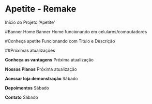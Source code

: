 # Apetite - Remake
Início do Projeto 'Apetite'

#Banner Home
Banner Home funcionando em celulares/computadores

#Conheça apetite
Funcionando com Titulo e Descrição

##Próximas atualizações

**Conheça as vantagens**
Próxima atualização

**Nossos Planos**
Próxima atualização

**Acessar loja demonstração**
Sábado

**Depoimentos**
Sábado

**Contato**
Sábado
